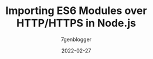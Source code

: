 ---
author: 7genblogger
date: 2022-02-27
permalink: false
publisher: itnext_io
tags:
  - javascript
  - modules
  - http
  - nodejs
target_url: https://itnext.io/importing-an-es6-modules-over-http-https-in-a-node-js-225ffba8c3fc
title: Importing ES6 Modules over HTTP/HTTPS in Node.js
---